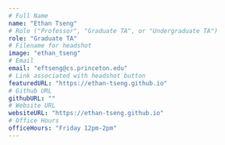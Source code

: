 ```yaml
---
# Full Name
name: "Ethan Tseng"
# Role ("Professor", "Graduate TA", or "Undergraduate TA")
role: "Graduate TA"
# Filename for headshot
image: "ethan_tseng"
# Email
email: "eftseng@cs.princeton.edu"
# Link associated with headshot button
featuredURL: "https://ethan-tseng.github.io"
# Github URL
githubURL: ""
# Website URL
websiteURL: "https://ethan-tseng.github.io"
# Office Hours
officeHours: "Friday 12pm-2pm"
---
```

